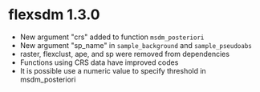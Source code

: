 # flexsdm 1.3.0

- New argument "crs" added to function `msdm_posteriori`
- New argument "sp_name" in `sample_background` and `sample_pseudoabs`
- raster, flexclust, ape, and sp were removed from dependencies  
- Functions using CRS data have improved codes
- It is possible use a numeric value to specify threshold in msdm_posteriori 
